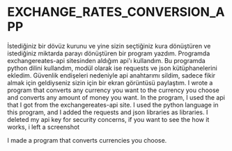 # EXCHANGE_RATES_CONVERSION_APP
<TR>
 İstediğiniz bir dövüz kurunu ve yine sizin seçtiğiniz kura dönüştüren ve istediğiniz miktarda parayı dönüştüren bir program yazdım. 
 Programda exchangereates-api sitesinden aldığım api'ı kullandım.
 Bu programda python dilini kullandım, modül olarak ise requests ve json kütüphanelerini ekledim.
 Güvenlik endişeleri nedeniyle api anahtarımı sildim, sadece fikir almak için geldiyseniz sizin için bir ekran görüntüsü paylaştım.
  
  
<EN>
I wrote a program that converts any currency you want to the currency you choose and converts any amount of money you want.
In the program, I used the api that I got from the exchangereates-api site.
I used the python language in this program, and I added the requests and json libraries as libraries.
I deleted my api key for security concerns, if you want to see the how it works, i left a screenshot
 
 
 
I made a program that converts currencies you choose.
